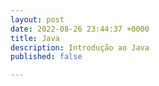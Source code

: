 ```yaml
---
layout: post
date: 2022-08-26 23:44:37 +0000
title: Java
description: Introdução ao Java
published: false

---
```

